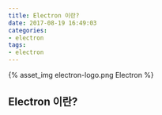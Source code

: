 ```yaml
---
title: Electron 이란?
date: 2017-08-19 16:49:03
categories:
- electron
tags:
- electron
---
```


{% asset_img electron-logo.png Electron %}

## Electron 이란?

